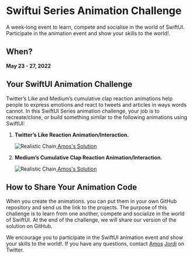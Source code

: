 # Swiftui Series Animation Challenge
A week-long event to learn, compete and socialise in the world of SwiftUI. Participate in the animation event and show your skills to the world!.

## When?
**May 23 - 27, 2022**

## Your SwiftUI Animation Challenge
Twitter’s Like and Medium’s cumulative clap reaction animations help people to express emotions and react to tweets and articles in ways words cannot. In this SwiftUI Series animation challenge, your job is to recreate/clone, or build something similar to the following animations using SwiftUI:

  1. **Twitter’s Like Reaction Animation/Interaction.** 
     
     ![Realistic Chain ](https://github.com/GetStream/swiftui-series-animation-challenge/blob/main/Misc/twitterLikeReaction.gif)<a href=""> 
     Amos's Solution</a>
     
  3. **Medium’s Cumulative Clap Reaction Animation/Interaction.**
      
      ![Realistic Chain ](https://github.com/GetStream/swiftui-series-animation-challenge/blob/main/Misc/mediumClap.gif)<a href=""> Amos's Solution</a>

## How to Share Your Animation Code 
When you create the animations. you can put them in your own GitHub repository and send us the link to the projects. The purpose of this challenge is to learn from one another, compete and socialize in the world of SwiftUI. At the end of the challenge, we will share our version of the solution on GitHub. 

We encourage you to participate in the SwiftUI animation event and show your skills to the world!. If you have any questions, contact <a href="https://twitter.com/amos_gyamfi">Amos</a> <a href="https://twitter.com/jordibruin"> Jordi</a> on Twitter.





